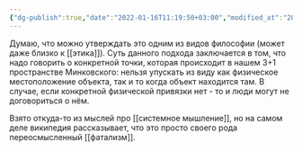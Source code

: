 ```yaml
---
{"dg-publish":true,"date":"2022-01-16T11:19:50+03:00","modified_at":"2022-05-30T19:17:03+03:00","permalink":"/ekzistenczializm/","dgHomeLink":false,"dgPassFrontmatter":true}
---
```


Думаю, что можно утверждать это одним из видов философии (может даже близко к [[этика]]). Суть данного подхода заключается в том, что надо говорить о конкретной точки, которая происходит в нашем 3+1 пространстве Минковского: нельзя упускать из виду как физическое местоположение объекта, так и то когда объект находится там. В случае, если конкретной физической привязки нет - то и люди могут не договориться о нём.

Взято откуда-то из мыслей про [[системное мышление]], но на самом деле википедия рассказывает, что это просто своего рода переосмысленный [[фатализм]].
